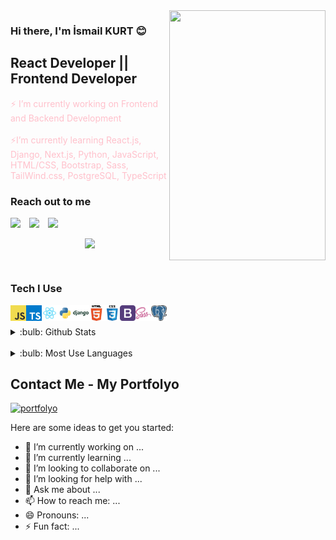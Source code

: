 <img src="https://media.giphy.com/media/MWSRkVoNaC30A/giphy.gif" align="right" width="250" height="400" >

### Hi there,  I'm İsmail KURT :blush: 
 
## React Developer || Frontend Developer

<font color="pink">⚡ I’m currently working on Frontend and Backend Development</font>
<br/>
<br/>
<font color="pink">⚡I’m currently learning React.js, Django, Next.js, Python, JavaScript, HTML/CSS, Bootstrap, Sass, TailWind.css, PostgreSQL, TypeScript</font>

### Reach out to me

[<img width="30" src="https://unpkg.com/simple-icons@v8/icons/linkedin.svg" align="left" />][linkedin]
[<img width="30" src="https://unpkg.com/simple-icons@v8/icons/gmail.svg" align="left" />][gmail]
[<img width="30" src="https://unpkg.com/simple-icons@v8/icons/github.svg" align="left" />][github]

<br/>

[linkedin]: https://www.linkedin.com/in/kurtismail/
[github]: https://github.com/kurtismail
[gmail]: ismailkurtlojistik@gmail.com




<p align="center">
  <img src="https://rishavanand.github.io/static/images/greetings.gif" align="center" style="width: 50%" />
</p>
<br/>

### Tech I Use

<img align="left" src="https://raw.githubusercontent.com/github/explore/7456fdff59816d37ef383a6c8f32a26ff7332db2/topics/javascript/javascript.png" width="25" height="25">
<img align="left" src="https://raw.githubusercontent.com/github/explore/7456fdff59816d37ef383a6c8f32a26ff7332db2/topics/typescript/typescript.png" width="25" height="25">
<img align="left" src="https://raw.githubusercontent.com/github/explore/7456fdff59816d37ef383a6c8f32a26ff7332db2/topics/react/react.png" width="25" height="25">
<img align="left" src="https://raw.githubusercontent.com/github/explore/7456fdff59816d37ef383a6c8f32a26ff7332db2/topics/python/python.png" width="25" height="25">
<img align="left" src="https://raw.githubusercontent.com/github/explore/7456fdff59816d37ef383a6c8f32a26ff7332db2/topics/django/django.png" width="25" height="25">
<img align="left" src="https://raw.githubusercontent.com/github/explore/7456fdff59816d37ef383a6c8f32a26ff7332db2/topics/html/html.png" width="25" height="25">
<img align="left" src="https://raw.githubusercontent.com/github/explore/7456fdff59816d37ef383a6c8f32a26ff7332db2/topics/css/css.png" width="25" height="25">
<img align="left" src="https://raw.githubusercontent.com/github/explore/7456fdff59816d37ef383a6c8f32a26ff7332db2/topics/bootstrap/bootstrap.png" width="25" height="25">
<img align="left" src="https://raw.githubusercontent.com/github/explore/7456fdff59816d37ef383a6c8f32a26ff7332db2/topics/sass/sass.png" width="25" height="25">
<img align="left" src="https://raw.githubusercontent.com/github/explore/7456fdff59816d37ef383a6c8f32a26ff7332db2/topics/postgresql/postgresql.png" width="25" height="25">

<br/>
<br/>

<details>
<summary>:bulb: Github Stats</summary>
<img src="https://github-readme-stats.vercel.app/api?username=kurtismail&theme=radical">
</details>
<br>

<details>
<summary>:bulb: Most Use Languages</summary>
<img src="https://github-readme-stats.vercel.app/api/top-langs/?username=kurtismail&layout=donut-vertical">
</details>

## Contact Me - My Portfolyo

<p align="left">
  <a href="https://portfolyo-dmft80lqa-kurtismail.vercel.app/" target="_blank">
    <img src="https://media.licdn.com/dms/image/D4D35AQHaO4Byb4faPA/profile-framedphoto-shrink_200_200/0/1683618935797?e=1685127600&v=beta&t=mjwwsAm7844pdP9wnvw3sdrR_SLocJI37pVjExk6W-Q" alt="portfolyo" width="50" height="50" />
  </a>
<br/>


Here are some ideas to get you started:

- 🔭 I’m currently working on ...
- 🌱 I’m currently learning ...
- 👯 I’m looking to collaborate on ...
- 🤔 I’m looking for help with ...
- 💬 Ask me about ...
- 📫 How to reach me: ...
- 😄 Pronouns: ...
- ⚡ Fun fact: ...

